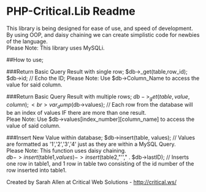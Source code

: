 # PHP-Critical.Lib Readme
This library is being designed for ease of use, and speed of development.<br>
By using OOP, and daisy chaining we can create simplistic code for newbies of the language.<br>
Please Note: This library uses MySQLi.<br>

##How to use;

###Return Basic Query Result with single row;
$db->_get(table,row_id);<br>
$db->id;  // Echo the ID;
Please Note: Use $db->Column_Name to access the value for said column.

###Return Basic Query Result with multiple rows;
$db->_get(table,value,column);<br>
var_dump($db->values);  //  Each row from the database will be an index of values IF there are more than one result.<br>
Pleae Note: Use $db->values[index_number][column_name] to access the value of said column.

###Insert New Value within database;
$db->insert(table, values); //  Values are formatted as '1','2','3','4' just as they are within a MySQL Query.<br>
Please Note: This function uses daisy chaining.<br>
$db->insert($table1,$values)->insert($table2,"''," . $db->lastID); //  Inserts one row in table1, and 1 row in table two consisting of the id number of the row inserted into table1.

Created by Sarah Allen at Critical Web Solutions - http://critical.ws/
